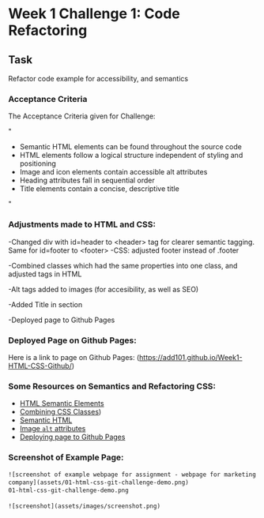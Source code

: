 # Week 1 Challenge 1: Code Refactoring

## Task 

Refactor code example for accessibility, and semantics 

### Acceptance Criteria

The Acceptance Criteria given for Challenge:

"
* Semantic HTML elements can be found throughout the source code
* HTML elements follow a logical structure independent of styling and positioning
* Image and icon elements contain accessible alt attributes
* Heading attributes fall in sequential order
* Title elements contain a concise, descriptive title

"

### Adjustments made to HTML and CSS:
-Changed div with id=header to \<header\> tag for clearer semantic tagging. Same for id=footer to \<footer\> 
-CSS: adjusted footer instead of .footer

-Combined classes which had the same properties into one class, and adjusted tags in HTML

-Alt tags added to images (for accesibility, as well as SEO)

-Added Title in <head> section

-Deployed page to Github Pages

### Deployed Page on Github Pages:
Here is a link to page on Github Pages: (https://add101.github.io/Week1-HTML-CSS-Github/)



### Some Resources on Semantics and Refactoring CSS:
* [HTML Semantic Elements](https://www.w3schools.com/html/html5_semantic_elements.asp)
* [Combining CSS Classes](https://www.youtube.com/watch?v=JxCQ1Jl75Ek))
* [Semantic HTML](https://www.w3schools.com/html/html5_semantic_elements.asp)
* [Image `alt` attributes](https://www.w3schools.com/tags/att_img_alt.asp)
* [Deploying page to Github Pages](https://www.youtube.com/watch?v=XGcuxuhV-Jg)

### Screenshot of Example Page:

    ![screenshot of example webpage for assignment - webpage for marketing company](assets/01-html-css-git-challenge-demo.png)
    01-html-css-git-challenge-demo.png

    ![screenshot](assets/images/screenshot.png)


